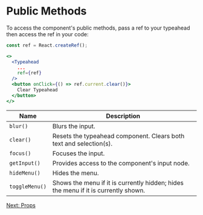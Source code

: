 # Public Methods
To access the component's public methods, pass a ref to your typeahead then access the ref in your code:
```jsx
const ref = React.createRef();

<>
  <Typeahead
    ...
    ref={ref}
  />
  <button onClick={() => ref.current.clear()}>
    Clear Typeahead
  </button>
</>
```

Name | Description
---- | -----------
`blur()` | Blurs the input.
`clear()` | Resets the typeahead component. Clears both text and selection(s).
`focus()` | Focuses the input.
`getInput()` | Provides access to the component's input node.
`hideMenu()` | Hides the menu.
`toggleMenu()` | Shows the menu if it is currently hidden; hides the menu if it is currently shown.

[Next: Props](Props.md)
